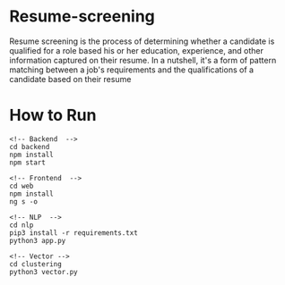 # Resume-screening
Resume screening is the process of determining whether a candidate is qualified for a role based his or her education, experience, and other information captured on their resume. In a nutshell, it's a form of pattern matching between a job's requirements and the qualifications of a candidate based on their resume

# How to Run

```
<!-- Backend  -->
cd backend
npm install
npm start

<!-- Frontend  -->
cd web
npm install
ng s -o

<!-- NLP  -->
cd nlp
pip3 install -r requirements.txt
python3 app.py

<!-- Vector -->
cd clustering
python3 vector.py
```
